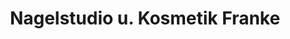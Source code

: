 ---
title: "Nagelstudio u. Kosmetik Franke"
url: /wermsdorf/nagelstudio-u-kosmetik-franke/
shop: Kosmetik
---